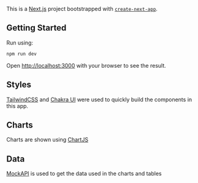 This is a [Next.js](https://nextjs.org) project bootstrapped with [`create-next-app`](https://github.com/vercel/next.js/tree/canary/packages/create-next-app).

## Getting Started

Run using:

```bash
npm run dev
```

Open [http://localhost:3000](http://localhost:3000) with your browser to see the result.

## Styles

[TailwindCSS](https://tailwindcss.com/) and [Chakra UI](https://www.chakra-ui.com/) were used to quickly build the components in this app.

## Charts

Charts are shown using [ChartJS](https://www.chartjs.org/docs/latest/)

## Data

[MockAPI](https://mockapi.io/projects) is used to get the data used in the charts and tables